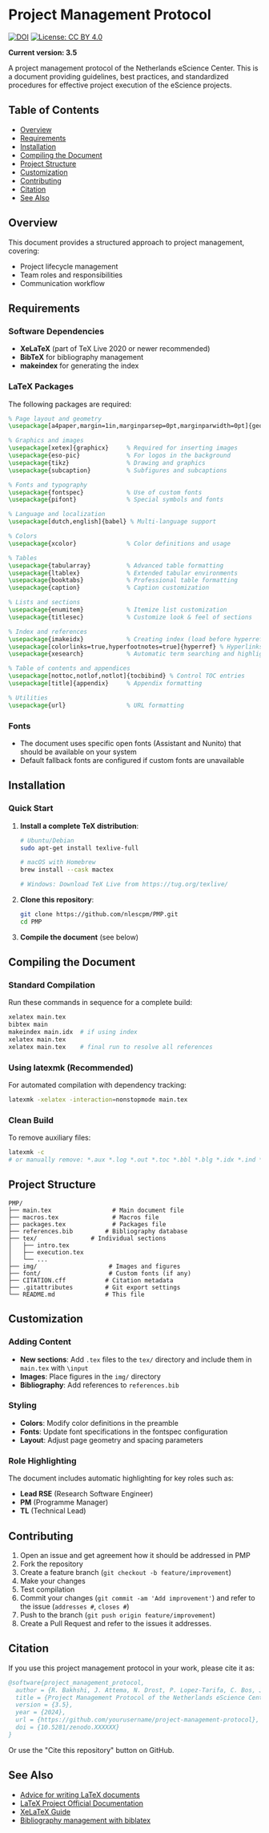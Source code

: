 # Project Management Protocol 

[![DOI](https://zenodo.org/badge/DOI/10.5281/zenodo.XXXXXX.svg)](https://doi.org/10.5281/zenodo.XXXXXX)
[![License: CC BY 4.0](https://img.shields.io/badge/License-CC%20BY%204.0-lightgrey.svg)](https://creativecommons.org/licenses/by/4.0/)

**Current version: 3.5**

A project management protocol of the Netherlands eScience Center. This is a document providing guidelines, best practices, and standardized procedures for effective project execution of the eScience projects.

## Table of Contents

- [Overview](#overview)
- [Requirements](#requirements)
- [Installation](#installation)
- [Compiling the Document](#compiling-the-document)
- [Project Structure](#project-structure)
- [Customization](#customization)
- [Contributing](#contributing)
- [Citation](#citation)
- [See Also](#see-also)

## Overview

This document provides a structured approach to project management, covering:
- Project lifecycle management
- Team roles and responsibilities
- Communication workflow

## Requirements

### Software Dependencies

- **XeLaTeX** (part of TeX Live 2020 or newer recommended)
- **BibTeX** for bibliography management
- **makeindex** for generating the index

### LaTeX Packages

The following packages are required:

```latex
% Page layout and geometry
\usepackage[a4paper,margin=1in,marginparsep=0pt,marginparwidth=0pt]{geometry}

% Graphics and images
\usepackage[xetex]{graphicx}     % Required for inserting images
\usepackage{eso-pic}             % For logos in the background
\usepackage{tikz}                % Drawing and graphics
\usepackage{subcaption}          % Subfigures and subcaptions

% Fonts and typography
\usepackage{fontspec}            % Use of custom fonts
\usepackage{pifont}              % Special symbols and fonts

% Language and localization
\usepackage[dutch,english]{babel} % Multi-language support

% Colors
\usepackage{xcolor}              % Color definitions and usage

% Tables
\usepackage{tabularray}          % Advanced table formatting
\usepackage{ltablex}             % Extended tabular environments
\usepackage{booktabs}            % Professional table formatting
\usepackage{caption}             % Caption customization

% Lists and sections
\usepackage{enumitem}            % Itemize list customization
\usepackage{titlesec}            % Customize look & feel of sections

% Index and references
\usepackage{imakeidx}            % Creating index (load before hyperref)
\usepackage[colorlinks=true,hyperfootnotes=true]{hyperref} % Hyperlinks
\usepackage{xesearch}            % Automatic term searching and highlighting

% Table of contents and appendices
\usepackage[nottoc,notlof,notlot]{tocbibind} % Control TOC entries
\usepackage[title]{appendix}     % Appendix formatting

% Utilities
\usepackage{url}                 % URL formatting
```

### Fonts

- The document uses specific open fonts (Assistant and Nunito) that should be available on your system
- Default fallback fonts are configured if custom fonts are unavailable

## Installation

### Quick Start

1. **Install a complete TeX distribution**:
   ```bash
   # Ubuntu/Debian
   sudo apt-get install texlive-full
   
   # macOS with Homebrew
   brew install --cask mactex
   
   # Windows: Download TeX Live from https://tug.org/texlive/
   ```

2. **Clone this repository**:
   ```bash
   git clone https://github.com/nlescpm/PMP.git
   cd PMP
   ```

3. **Compile the document** (see below)

## Compiling the Document

### Standard Compilation

Run these commands in sequence for a complete build:

```bash
xelatex main.tex 
bibtex main
makeindex main.idx  # if using index
xelatex main.tex 
xelatex main.tex    # final run to resolve all references
```

### Using latexmk (Recommended)

For automated compilation with dependency tracking:

```bash
latexmk -xelatex -interaction=nonstopmode main.tex
```

### Clean Build

To remove auxiliary files:

```bash
latexmk -c
# or manually remove: *.aux *.log *.out *.toc *.bbl *.blg *.idx *.ind *.ilg
```

## Project Structure

```
PMP/
├── main.tex                 # Main document file
├── macros.tex               # Macros file
├── packages.tex             # Packages file
├── references.bib         # Bibliography database
├── tex/               # Individual sections
│   ├── intro.tex
│   ├── execution.tex
│   └── ...
├── img/                    # Images and figures
├── font/                   # Custom fonts (if any)
├── CITATION.cff           # Citation metadata
├── .gitattributes         # Git export settings
└── README.md              # This file
```

## Customization

### Adding Content

- **New sections**: Add `.tex` files to the `tex/` directory and include them in `main.tex` with `\input`
- **Images**: Place figures in the `img/` directory
- **Bibliography**: Add references to `references.bib`

### Styling

- **Colors**: Modify color definitions in the preamble
- **Fonts**: Update font specifications in the fontspec configuration
- **Layout**: Adjust page geometry and spacing parameters

### Role Highlighting

The document includes automatic highlighting for key roles such as:
- **Lead RSE** (Research Software Engineer)
- **PM** (Programme Manager)  
- **TL** (Technical Lead)

## Contributing

1. Open an issue and get agreement how it should be addressed in PMP
2. Fork the repository
3. Create a feature branch (`git checkout -b feature/improvement`)
4. Make your changes
5. Test compilation
6. Commit your changes (`git commit -am 'Add improvement'`) and refer to the issue (`addresses #`, `closes #`)
7. Push to the branch (`git push origin feature/improvement`)
8. Create a Pull Request and refer to the issues it addresses.

## Citation

If you use this project management protocol in your work, please cite it as:

```bibtex
@software{project_management_protocol,
  author = {R. Bakhshi, J. Attema, N. Drost, P. Lopez-Tarifa, C. Bos, J. Maassen, C. Martinez and the Netherlands eScience Center},
  title = {Project Management Protocol of the Netherlands eScience Center},
  version = {3.5},
  year = {2024},
  url = {https://github.com/yourusername/project-management-protocol},
  doi = {10.5281/zenodo.XXXXXX}
}
```

Or use the "Cite this repository" button on GitHub.

## See Also

* [Advice for writing LaTeX documents](https://github.com/dspinellis/latex-advice)
* [LaTeX Project Official Documentation](https://www.latex-project.org/help/documentation/)
* [XeLaTeX Guide](https://www.overleaf.com/learn/latex/XeLaTeX)
* [Bibliography management with biblatex](https://www.overleaf.com/learn/latex/Bibliography_management_with_biblatex)
